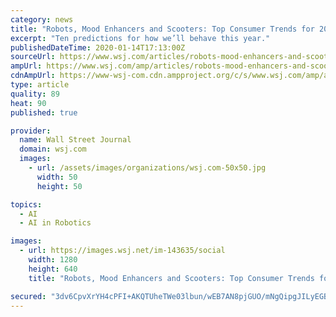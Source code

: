 ```yaml
---
category: news
title: "Robots, Mood Enhancers and Scooters: Top Consumer Trends for 2020"
excerpt: "Ten predictions for how we’ll behave this year."
publishedDateTime: 2020-01-14T17:13:00Z
sourceUrl: https://www.wsj.com/articles/robots-mood-enhancers-and-scooters-top-consumer-trends-for-2020-11579005000
ampUrl: https://www.wsj.com/amp/articles/robots-mood-enhancers-and-scooters-top-consumer-trends-for-2020-11579005000
cdnAmpUrl: https://www-wsj-com.cdn.ampproject.org/c/s/www.wsj.com/amp/articles/robots-mood-enhancers-and-scooters-top-consumer-trends-for-2020-11579005000
type: article
quality: 89
heat: 90
published: true

provider:
  name: Wall Street Journal
  domain: wsj.com
  images:
    - url: /assets/images/organizations/wsj.com-50x50.jpg
      width: 50
      height: 50

topics:
  - AI
  - AI in Robotics

images:
  - url: https://images.wsj.net/im-143635/social
    width: 1280
    height: 640
    title: "Robots, Mood Enhancers and Scooters: Top Consumer Trends for 2020"

secured: "3dv6CpvXrYH4cPFI+AKQTUheTWe03lbun/wEB7AN8pjGUO/mNgQipgJILyEGBUx5XK7o8+KnOQwXOZqDwJRyMAs8KQVpnzmXEKYc5ahyJIAKdKK8mpS5wG3JZmnp/ooZ+bsroMATIzRtnyzc9QvzdKGrCZNS/n55dNz8Mxhvahdpiy4WJT0ENjnEqlLQRulw6e368PtBva+hdegqK5nJBLO4t3xJI4C8amwSto7Dddrn6eIi28D1Wfry/TDBj0Sytf8vlIo/H/ueqvlcWeWk/dsgzBvrjMdZs1jDWR1hfN3NY2/fs/MvYkW7w6ZC5Dz1gb21ufh3rKx4HHvbXyK894bzd7wHnUK7YYch3JB9y3an5kQMp0ki6Hjj+9V6glvBs/0P155XR7G2UM/UX/5IcXIdJbEBf/3u32HOJa+xfMDF/5e+zHRu1toDECXzR+k1MZMZbdQGtrzTcHRB1svpBw==;UWLx/rQII4OOT+H9TtOyBw=="
---
```


